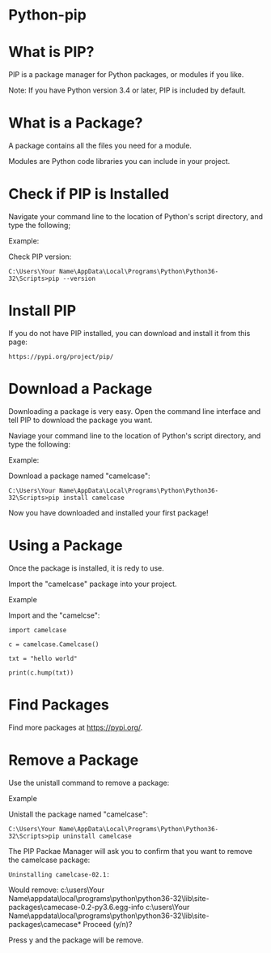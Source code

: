# Python-pip
# What is PIP?
PIP is a package manager for Python packages, or modules if you like.

Note: If you have Python version 3.4 or later, PIP is included by default.

# What is a Package?
A package contains all the files you need for a module.

Modules are Python code libraries you can include in your project.

# Check if PIP is Installed
Navigate your command line to the location of Python's script directory, and type the following;

Example:

Check PIP version:

    C:\Users\Your Name\AppData\Local\Programs\Python\Python36-32\Scripts>pip --version

# Install PIP
If you do not have PIP installed, you can download and install it from this page:  

    https://pypi.org/project/pip/  


# Download a Package
Downloading a package is very easy.
Open the command line interface and tell PIP to download the package you want.

Naviage your command line to the location of Python's script directory, and type the following:

Example:

Download a package named "camelcase":

    C:\Users\Your Name\AppData\Local\Programs\Python\Python36-32\Scripts>pip install camelcase

Now you have downloaded and installed your first package!

# Using a Package
Once the package is installed, it is redy to use.

Import the "camelcase" package into your project.

Example

Import and the "camelcse":

    import camelcase

    c = camelcase.Camelcase()

    txt = "hello world"

    print(c.hump(txt))


# Find Packages   
Find more packages at https://pypi.org/.

# Remove a Package
Use the unistall command to remove a package:

Example

Unistall the package named "camelcase":

    C:\Users\Your Name\AppData\Local\Programs\Python\Python36-32\Scripts>pip uninstall camelcase

The PIP Packae Manager will ask you to confirm that you want to remove the camelcase package:

    Uninstalling camelcase-02.1:
  Would remove:
    c:\users\Your Name\appdata\local\programs\python\python36-32\lib\site-packages\camecase-0.2-py3.6.egg-info
    c:\users\Your Name\appdata\local\programs\python\python36-32\lib\site-packages\camecase\*
    Proceed (y/n)?

Press y and the package will be remove.    



